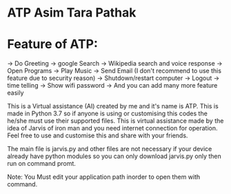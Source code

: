 # ATP  Asim Tara Pathak

# Feature of ATP:
-> Do Greeting
-> google Search
-> Wikipedia search and voice response
-> Open Programs
-> Play Music
-> Send Email (I don't recommend to use this feature due to security reason)
-> Shutdown/restart computer
-> Logout
-> time telling
-> Show wifi password
-> And you can add many more feature easily


This is a Virtual assistance (AI) created by me and it's name is ATP. This is made in Python 3.7 so if anyone is using or customising this
codes the he/she must use their supported files. This is virtual assistance made by the idea of Jarvis of iron man and you need internet
connection for operation.
Feel free to use and customise this and share with your friends.

The main file is jarvis.py and other files are not necessary if your device already have python modules so you can only download jarvis.py 
only then run on command promt.

Note: You Must edit your application path inorder to open them with command.
